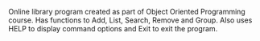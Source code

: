 Online library program created as part of Object Oriented Programming course. Has functions to Add, List, Search, Remove and Group. Also uses HELP to display command options and Exit to exit the program.
